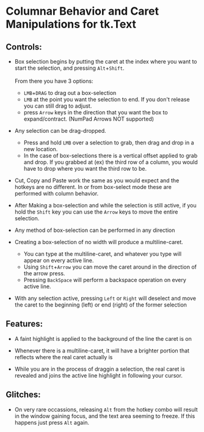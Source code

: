 # Columnar Behavior and Caret Manipulations for tk.Text

## Controls:

- Box selection begins by putting the caret at the index where you want to start the selection, and pressing `Alt`+`Shift`. <br/><br/>From there you have 3 options:
    - `LMB`+`DRAG` to drag out a box-selection
    - `LMB` at the point you want the selection to end. If you don't release you can still drag to adjust.
    - press `Arrow` keys in the direction that you want the box to expand/contract. (NumPad Arrows NOT supported)

- Any selection can be drag-dropped. 
    - Press and hold `LMB` over a selection to grab, then drag and drop in a new location. 
    - In the case of box-selections there is a vertical offset applied to grab and drop. If you grabbed at (ex) the third row of a column, you would have to drop where you want the third row to be.

- Cut, Copy and Paste work the same as you would expect and the hotkeys are no different. In or from box-select mode these are performed with column behavior.

- After Making a box-selection and while the selection is still active, if you hold the `Shift` key you can use the `Arrow` keys to move the entire selection.

- Any method of box-selection can be performed in any direction

- Creating a box-selection of no width will produce a multiline-caret. 
    - You can type at the multiline-caret, and whatever you type will appear on every active line. 
    - Using `Shift`+`Arrow` you can move the caret around in the direction of the arrow press. 
    - Pressing `BackSpace` will perform a backspace operation on every active line.

- With any selection active, pressing `Left` or `Right` will deselect and move the caret to the beginning (left) or end (right) of the former selection

## Features:

- A faint highlight is applied to the background of the line the caret is on

- Whenever there is a multiline-caret, it will have a brighter portion that reflects where the real caret actually is

- While you are in the process of draggin a selection, the real caret is revealed and joins the active line highlight in following your cursor.

## Glitches:

- On very rare occassions, releasing `Alt` from the hotkey combo will result in the window gaining focus, and the text area seeming to freeze. If this happens just press `Alt` again.
